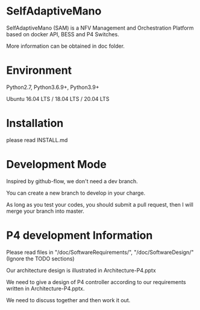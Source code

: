 # SelfAdaptiveMano

SelfAdaptiveMano (SAM) is a NFV Management and Orchestration Platform based on docker API, BESS and P4 Switches.

More information can be obtained in doc folder.

# Environment

Python2.7, Python3.6.9+, Python3.9+

Ubuntu 16.04 LTS / 18.04 LTS / 20.04 LTS

# Installation
please read INSTALL.md

# Development Mode
Inspired by github-flow, we don't need a dev branch.

You can create a new branch to develop in your charge.

As long as you test your codes, you should submit a pull request, then I will merge your branch into master.

# P4 development Information

Please read files in "/doc/SoftwareRequirements/", "/doc/SoftwareDesign/" (Ignore the TODO sections)

Our architecture design is illustrated in Architecture-P4.pptx

We need to give a design of P4 controller according to our requirements written in Architecture-P4.pptx.

We need to discuss together and then work it out.
